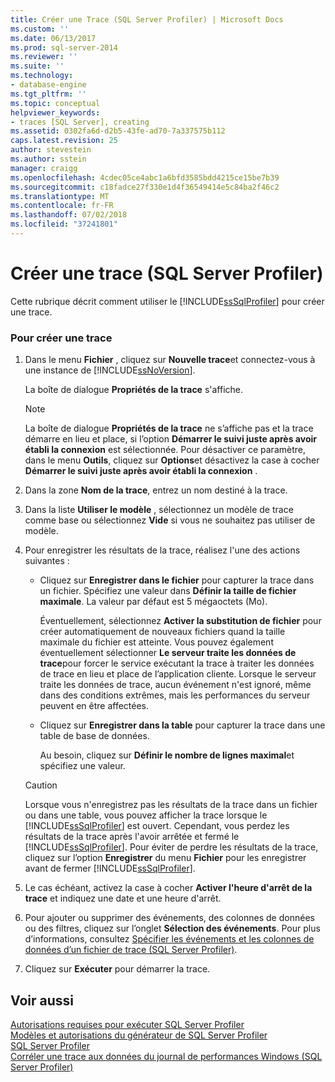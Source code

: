 ```yaml
---
title: Créer une Trace (SQL Server Profiler) | Microsoft Docs
ms.custom: ''
ms.date: 06/13/2017
ms.prod: sql-server-2014
ms.reviewer: ''
ms.suite: ''
ms.technology:
- database-engine
ms.tgt_pltfrm: ''
ms.topic: conceptual
helpviewer_keywords:
- traces [SQL Server], creating
ms.assetid: 0302fa6d-d2b5-43fe-ad70-7a337575b112
caps.latest.revision: 25
author: stevestein
ms.author: sstein
manager: craigg
ms.openlocfilehash: 4cdec05ce4abc1a6bfd3585bdd4215ce15be7b39
ms.sourcegitcommit: c18fadce27f330e1d4f36549414e5c84ba2f46c2
ms.translationtype: MT
ms.contentlocale: fr-FR
ms.lasthandoff: 07/02/2018
ms.locfileid: "37241801"
---
```

# <a name="create-a-trace-sql-server-profiler"></a>Créer une trace (SQL Server Profiler)
  Cette rubrique décrit comment utiliser le [!INCLUDE[ssSqlProfiler](../../includes/sssqlprofiler-md.md)] pour créer une trace.  
  
### <a name="to-create-a-trace"></a>Pour créer une trace  
  
1.  Dans le menu **Fichier** , cliquez sur **Nouvelle trace**et connectez-vous à une instance de [!INCLUDE[ssNoVersion](../../includes/ssnoversion-md.md)].  
  
     La boîte de dialogue **Propriétés de la trace** s'affiche.  
  
    > [!NOTE]  
    >  La boîte de dialogue **Propriétés de la trace** ne s’affiche pas et la trace démarre en lieu et place, si l’option **Démarrer le suivi juste après avoir établi la connexion** est sélectionnée. Pour désactiver ce paramètre, dans le menu **Outils**, cliquez sur **Options**et désactivez la case à cocher **Démarrer le suivi juste après avoir établi la connexion** .  
  
2.  Dans la zone **Nom de la trace**, entrez un nom destiné à la trace.  
  
3.  Dans la liste **Utiliser le modèle** , sélectionnez un modèle de trace comme base ou sélectionnez **Vide** si vous ne souhaitez pas utiliser de modèle.  
  
4.  Pour enregistrer les résultats de la trace, réalisez l'une des actions suivantes :  
  
    -   Cliquez sur **Enregistrer dans le fichier** pour capturer la trace dans un fichier. Spécifiez une valeur dans **Définir la taille de fichier maximale**. La valeur par défaut est 5 mégaoctets (Mo).  
  
         Éventuellement, sélectionnez **Activer la substitution de fichier** pour créer automatiquement de nouveaux fichiers quand la taille maximale du fichier est atteinte. Vous pouvez également éventuellement sélectionner **Le serveur traite les données de trace**pour forcer le service exécutant la trace à traiter les données de trace en lieu et place de l’application cliente. Lorsque le serveur traite les données de trace, aucun événement n'est ignoré, même dans des conditions extrêmes, mais les performances du serveur peuvent en être affectées.  
  
    -   Cliquez sur **Enregistrer dans la table** pour capturer la trace dans une table de base de données.  
  
         Au besoin, cliquez sur **Définir le nombre de lignes maximal**et spécifiez une valeur.  
  
    > [!CAUTION]  
    >  Lorsque vous n'enregistrez pas les résultats de la trace dans un fichier ou dans une table, vous pouvez afficher la trace lorsque le [!INCLUDE[ssSqlProfiler](../../includes/sssqlprofiler-md.md)] est ouvert. Cependant, vous perdez les résultats de la trace après l'avoir arrêtée et fermé le [!INCLUDE[ssSqlProfiler](../../includes/sssqlprofiler-md.md)]. Pour éviter de perdre les résultats de la trace, cliquez sur l’option **Enregistrer** du menu **Fichier** pour les enregistrer avant de fermer [!INCLUDE[ssSqlProfiler](../../includes/sssqlprofiler-md.md)].  
  
5.  Le cas échéant, activez la case à cocher **Activer l'heure d'arrêt de la trace** et indiquez une date et une heure d'arrêt.  
  
6.  Pour ajouter ou supprimer des événements, des colonnes de données ou des filtres, cliquez sur l’onglet **Sélection des événements**. Pour plus d’informations, consultez [Spécifier les événements et les colonnes de données d’un fichier de trace &#40;SQL Server Profiler&#41;](sql-server-profiler.md).  
  
7.  Cliquez sur **Exécuter** pour démarrer la trace.  
  
## <a name="see-also"></a>Voir aussi  
 [Autorisations requises pour exécuter SQL Server Profiler](permissions-required-to-run-sql-server-profiler.md)   
 [Modèles et autorisations du générateur de SQL Server Profiler](sql-server-profiler-templates-and-permissions.md)   
 [SQL Server Profiler](sql-server-profiler.md)   
 [Corréler une trace aux données du journal de performances Windows &#40;SQL Server Profiler&#41;](../../database-engine/correlate-a-trace-with-windows-performance-log-data-sql-server-profiler.md)  
  
  
